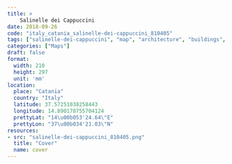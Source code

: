 ```yaml
---
title: > 
    Salinelle dei Cappuccini
date: 2018-09-26
code: "italy_catania_salinelle-dei-cappuccini_810405"
tags: ["salinelle-dei-cappuccini", "map", "architecture", "buildings", "Catania", "Italy"]
categories: ["Maps"]
draft: false
format:
  width: 210
  height: 297
  unit: 'mm'
location:
  place: "Catania"
  country: "Italy"
  latitude: 37.57251038258443
  longitude: 14.890178755704124
  prettyLat: "14\u00b053'24.64\"E"
  prettyLon: "37\u00b034'21.03\"N"
resources:
- src: "salinelle-dei-cappuccini_810405.png"
  title: "Cover"
  name: cover
---
```

